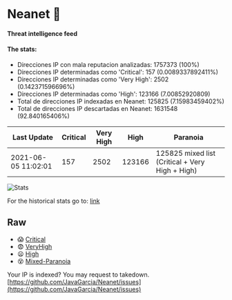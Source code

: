 # Neanet :hocho:
#### Threat intelligence feed
#### The stats:

- Direcciones IP con mala reputacion analizadas: 1757373 (100%)
- Direcciones IP determinadas como 'Critical':  157 (0.0089337892411%)
- Direcciones IP determinadas como 'Very High':  2502 (0.142371596696%)
- Direcciones IP determinadas como 'High':  123166 (7.00852920809)
- Total de direcciones IP indexadas en Neanet:  125825 (7.15983459402%)
- Total de direcciones IP descartadas en Neanet:  1631548 (92.840165406%)

| Last Update | Critical | Very High | High | Paranoia |
| --- | --- | --- | --- | --- |
| 2021-06-05 11:02:01 | 157 | 2502 | 123166 | 125825 mixed list (Critical + Very High + High)|

![Stats](https://docs.google.com/spreadsheets/d/e/2PACX-1vSnaNMIXVabIpDJjufMlzH7poXnshF3mgd8Is1g9ytUEzVsP5my4Trn8f-xkoLLQ38xpL3HtmUexLo6/pubchart?oid=501124687&format=image)

For the historical stats go to: [link](/stats.csv)
## Raw
- :scream: [Critical](https://raw.githubusercontent.com/JavaGarcia/Neanet/master/blacklists/neanet_critical.txt)
- :fearful: [VeryHigh](https://raw.githubusercontent.com/JavaGarcia/Neanet/master/blacklists/neanet_veryHigh.txtt)
- :frowning: [High](https://raw.githubusercontent.com/JavaGarcia/Neanet/master/blacklists/neanet_high.txt)
- :dizzy_face: [Mixed-Paranoia](https://raw.githubusercontent.com/JavaGarcia/Neanet/master/blacklists/neanet_all.txt)


Your IP is indexed? You may request to takedown. [https://github.com/JavaGarcia/Neanet/issues](https://github.com/JavaGarcia/Neanet/issues)
























































































































































































































































































































































































































































































































































































































































































































































































































































































































































































































































































































































































































































































































































































































































































































































































































































































































































































































































































































































































































































































































































































































































































































































































































































































































































































































































































































































































































































































































































































































































































































































































































































































































































































































































































































































































































































































































































































































































































































































































































































































































































































































































































































































































































































































































































































































































































































































































































































































































































































































































































































































































































































































































































































































































































































































































































































































































































































































































































































































































































































































































































































































































































































































































































































































































































































































































































































































































































































































































































































































